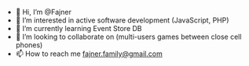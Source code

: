 - 👋 Hi, I’m @Fajner
- 👀 I’m interested in active software development (JavaScript, PHP)
- 🌱 I’m currently learning Event Store DB
- 💞️ I’m looking to collaborate on (multi-users games between close cell phones)
- 📫 How to reach me fajner.family@gmail.com

<!---
Fajner/Fajner is a ✨ special ✨ repository because its `README.md` (this file) appears on your GitHub profile.
You can click the Preview link to take a look at your changes.
--->
